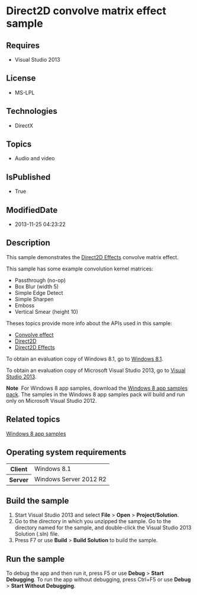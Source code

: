 # Direct2D convolve matrix effect sample
## Requires
* Visual Studio 2013
## License
* MS-LPL
## Technologies
* DirectX
## Topics
* Audio and video
## IsPublished
* True
## ModifiedDate
* 2013-11-25 04:23:22
## Description

<div id="mainSection">
<p>This sample demonstrates the <a href="http://msdn.microsoft.com/library/windows/apps/hh706327">
Direct2D Effects</a> convolve matrix effect.</p>
<p>This sample has some example convolution kernel matrices: </p>
<ul>
<li>Passthrough (no-op) </li><li>Box Blur (width 5) </li><li>Simple Edge Detect </li><li>Simple Sharpen </li><li>Emboss </li><li>Vertical Smear (height 10) </li></ul>
<p></p>
<p></p>
<p>Theses topics provide more info about the APIs used in this sample:</p>
<ul>
<li><a href="http://msdn.microsoft.com/library/windows/apps/hh706323">Convolve effect</a>
</li><li><a href="http://msdn.microsoft.com/library/windows/apps/dd370990">Direct2D</a>
</li><li><a href="http://msdn.microsoft.com/library/windows/apps/hh706327">Direct2D Effects</a>
</li></ul>
<p></p>
<p>To obtain an evaluation copy of Windows&nbsp;8.1, go to <a href="http://go.microsoft.com/fwlink/p/?linkid=301696">
Windows&nbsp;8.1</a>.</p>
<p>To obtain an evaluation copy of Microsoft Visual Studio&nbsp;2013, go to <a href="http://go.microsoft.com/fwlink/p/?linkid=301697">
Visual Studio&nbsp;2013</a>.</p>
<p></p>
<p class="note"><b>Note</b>&nbsp;&nbsp;For Windows&nbsp;8 app samples, download the <a href="http://go.microsoft.com/fwlink/p/?LinkId=301698">
Windows&nbsp;8 app samples pack</a>. The samples in the Windows&nbsp;8 app samples pack will build and run only on Microsoft Visual Studio&nbsp;2012.</p>
<p></p>
<h2><a id="related_topics"></a>Related topics</h2>
<dl><dt><a href="http://go.microsoft.com/fwlink/p/?LinkID=227694">Windows 8 app samples</a>
</dt></dl>
<h2>Operating system requirements</h2>
<table>
<tbody>
<tr>
<th>Client</th>
<td><dt>Windows&nbsp;8.1 </dt></td>
</tr>
<tr>
<th>Server</th>
<td><dt>Windows Server&nbsp;2012&nbsp;R2 </dt></td>
</tr>
</tbody>
</table>
<h2>Build the sample</h2>
<ol>
<li>Start Visual Studio&nbsp;2013 and select <b>File</b> &gt; <b>Open</b> &gt; <b>Project/Solution</b>.
</li><li>Go to the directory in which you unzipped the sample. Go to the directory named for the sample, and double-click the Visual Studio&nbsp;2013 Solution (.sln) file.
</li><li>Press F7 or use <b>Build</b> &gt; <b>Build Solution</b> to build the sample. </li></ol>
<h2>Run the sample</h2>
<p>To debug the app and then run it, press F5 or use <b>Debug</b> &gt; <b>Start Debugging</b>. To run the app without debugging, press Ctrl&#43;F5 or use
<b>Debug</b> &gt; <b>Start Without Debugging</b>. </p>
</div>

